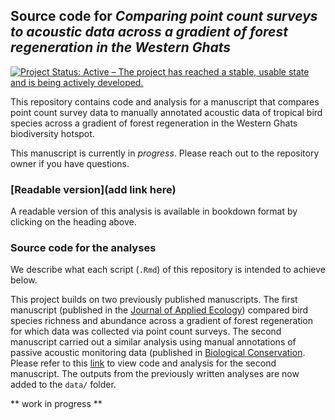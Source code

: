 ## Source code for _Comparing point count surveys to acoustic data across a gradient of forest regeneration in the Western Ghats_  

<!-- badges: start -->
  [![Project Status: Active – The project has reached a stable, usable state and is being actively developed.](https://www.repostatus.org/badges/latest/active.svg)](https://www.repostatus.org/#active)
<!-- badges: end -->  

This repository contains code and analysis for a manuscript that compares point count survey data to manually annotated acoustic data of tropical bird species across a gradient of forest regeneration in the Western Ghats biodiversity hotspot.  

This manuscript is currently in _progress_. Please reach out to the repository owner if you have questions.  

### [Readable version](add link here)

A readable version of this analysis is available in bookdown format by clicking on the heading above.  

### Source code for the analyses  

We describe what each script (`.Rmd`) of this repository is intended to achieve below.  

This project builds on two previously published manuscripts. The first manuscript (published in the [Journal of Applied Ecology](https://besjournals.onlinelibrary.wiley.com/doi/abs/10.1111/1365-2664.14052)) compared bird species richness and abundance across a gradient of forest regeneration for which data was collected via point count surveys. The second manuscript carried out a similar analysis using manual annotations of passive acoustic monitoring data (published in [Biological Conservation](https://www.sciencedirect.com/science/article/pii/S0006320723001726). Please refer to this [link](https://vjjan91.github.io/acoustics-Restoration/) to view code and analysis for the second manuscript. The outputs from the previously written analyses are now added to the `data/` folder.  

** work in progress **







